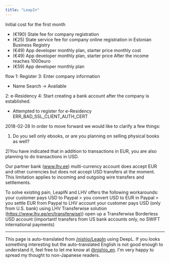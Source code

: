 ```yaml
---
title: "LeapIn"
---
```


Initial cost for the first month
- (€190) State fee for company registration
- (€25) State service fee for company online registration in Estonian Business Registry
- (€49) App developer monthly plan, starter price
monthly cost
- (€49) App developer monthly plan, starter price
After the income reaches 1000euro
- (€59) App developer monthly plan

flow
1: Register
3: Enter company information
- Name Search -> Available

2: e-Residency
4: Start creating a bank account after the company is established.

- Attempted to register for e-Residency ERR_BAD_SSL_CLIENT_AUTH_CERT

2018-02-28
In order to move forward we would like to clarify a few things:

1) Do you sell only ebooks, or are you planning on selling physical books as well?

2)You have indicated that in addition to transactions in EUR, you are also planning to do transactions in USD.

Our partner bank (www.lhv.ee) multi-currency account does accept EUR and other currencies but does not accept USD transfers at the moment. This limitation applies to incoming and outgoing wire transfers and settlements.

To solve existing pain, LeapIN and LHV offers the following workarounds:
your customer pays USD to Paypal > you convert USD to EUR in Paypal > you settle EUR from Paypal to LHV account
your customer pays USD (only from U.S. bank) using LHV Transferwise solution ([https://www.lhv.ee/en/transferwise)](https://www.lhv.ee/en/transferwise))
open up a Transferwise Borderless USD account (important! transfers from US bank accounts only, no SWIFT international payments)

---
This page is auto-translated from [/nishio/LeapIn](https://scrapbox.io/nishio/LeapIn) using DeepL. If you looks something interesting but the auto-translated English is not good enough to understand it, feel free to let me know at [@nishio_en](https://twitter.com/nishio_en). I'm very happy to spread my thought to non-Japanese readers.
